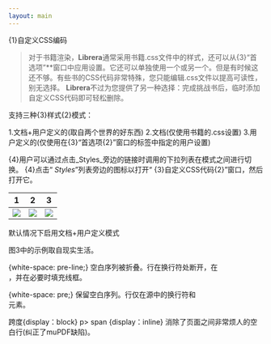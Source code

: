 ```yaml
---
layout: main
---
```


{1}自定义CSS编码

>对于书籍渲染，**Librera**通常采用书籍.css文件中的样式，还可以从{3}“首选项”**窗口中应用设置。它还可以单独使用一个或另一个。但是有时候这还不够。有些书的CSS代码非常特殊，您只能编辑.css文件以提高可读性，别无选择。 **Librera**不过为您提供了另一种选择：完成挑战书后，临时添加自定义CSS代码即可轻松删除。

支持三种{3}样式{2}模式：

1.文档+用户定义的(取自两个世界的好东西)
2.文档(仅使用书籍的.css设置)
3.用户定义的(仅使用在{3}“首选项{2}”窗口的标签中指定的用户设置)

{4}用户可以通过点击_Styles_旁边的链接时调用的下拉列表在模式之间进行切换。
{4}点击“ _Styles_”列表旁边的图标以打开“ {3}自定义CSS代码{2}”窗口，然后打开它。

|1|2|3|
|-|-|-|
|![](1.png)|![](2.png)|![](3.png)|

默认情况下启用文档+用户定义模式

图3中的示例取自现实生活。

{white-space: pre-line;}
空白序列被折叠。行在换行符处断开，在<br> ，并在必要时填充线框。

{white-space: pre;}
保留空白序列。行仅在源中的换行符和<br>元素。

跨度{display：block}
p&gt; span {display：inline}
消除了页面之间非常烦人的空白行(纠正了muPDF缺陷)。
